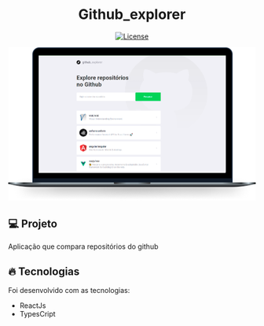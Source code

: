 <h1 align="center">
   Github_explorer
</h1

<br>

<p align="center">
  <a href="https://github.com/marlonandrei777/move.it/blob/main/LICENSE.md"><img alt="License" src="https://img.shields.io/static/v1?label=license&message=MIT&color=eaeaee8&labelColor=000000"></a>
</p>

![](.github/githubexplorer.png)

## 💻 Projeto

Aplicação que compara repositórios do github

## 🔥 Tecnologias

Foi desenvolvido com as tecnologias:

- ReactJs
- TypesCript
